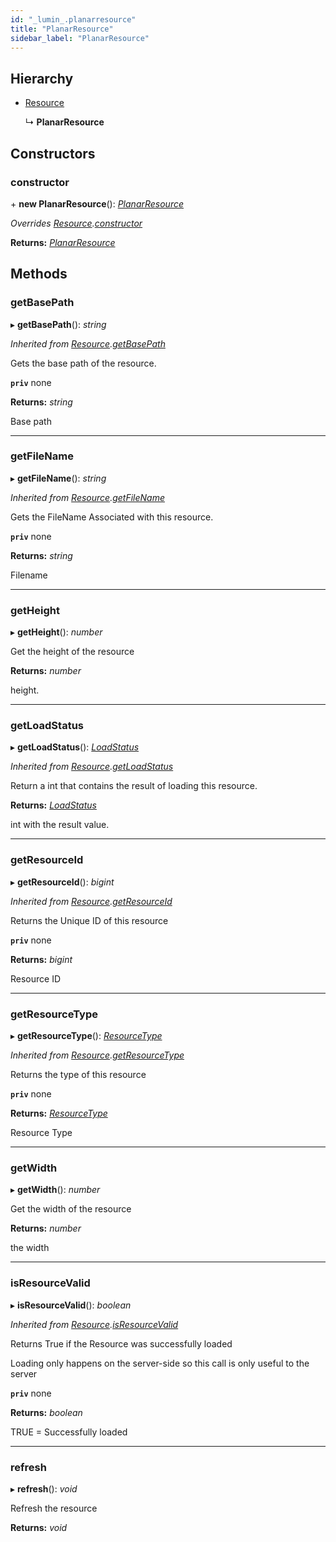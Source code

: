 ```yaml
---
id: "_lumin_.planarresource"
title: "PlanarResource"
sidebar_label: "PlanarResource"
---
```


## Hierarchy

* [Resource](_lumin_.resource.md)

  ↳ **PlanarResource**

## Constructors

###  constructor

\+ **new PlanarResource**(): *[PlanarResource](_lumin_.planarresource.md)*

*Overrides [Resource](_lumin_.resource.md).[constructor](_lumin_.resource.md#constructor)*

**Returns:** *[PlanarResource](_lumin_.planarresource.md)*

## Methods

###  getBasePath

▸ **getBasePath**(): *string*

*Inherited from [Resource](_lumin_.resource.md).[getBasePath](_lumin_.resource.md#getbasepath)*

Gets the base path of the resource.

**`priv`** none

**Returns:** *string*

Base path

___

###  getFileName

▸ **getFileName**(): *string*

*Inherited from [Resource](_lumin_.resource.md).[getFileName](_lumin_.resource.md#getfilename)*

Gets the FileName Associated with this resource.

**`priv`** none

**Returns:** *string*

Filename

___

###  getHeight

▸ **getHeight**(): *number*

Get the height of the resource

**Returns:** *number*

height.

___

###  getLoadStatus

▸ **getLoadStatus**(): *[LoadStatus](../enums/_lumin_.resources.loadstatus.md)*

*Inherited from [Resource](_lumin_.resource.md).[getLoadStatus](_lumin_.resource.md#getloadstatus)*

Return a int that contains the result of loading this resource.

**Returns:** *[LoadStatus](../enums/_lumin_.resources.loadstatus.md)*

int with the result value.

___

###  getResourceId

▸ **getResourceId**(): *bigint*

*Inherited from [Resource](_lumin_.resource.md).[getResourceId](_lumin_.resource.md#getresourceid)*

Returns the Unique ID of this resource

**`priv`** none

**Returns:** *bigint*

Resource ID

___

###  getResourceType

▸ **getResourceType**(): *[ResourceType](../enums/_lumin_.resourcetype.md)*

*Inherited from [Resource](_lumin_.resource.md).[getResourceType](_lumin_.resource.md#getresourcetype)*

Returns the type of this resource

**`priv`** none

**Returns:** *[ResourceType](../enums/_lumin_.resourcetype.md)*

Resource Type

___

###  getWidth

▸ **getWidth**(): *number*

Get the width of the resource

**Returns:** *number*

the width

___

###  isResourceValid

▸ **isResourceValid**(): *boolean*

*Inherited from [Resource](_lumin_.resource.md).[isResourceValid](_lumin_.resource.md#isresourcevalid)*

Returns True if the Resource was successfully loaded

Loading only happens on the server-side so this call is
only useful to the server

**`priv`** none

**Returns:** *boolean*

TRUE = Successfully loaded

___

###  refresh

▸ **refresh**(): *void*

Refresh the resource

**Returns:** *void*

